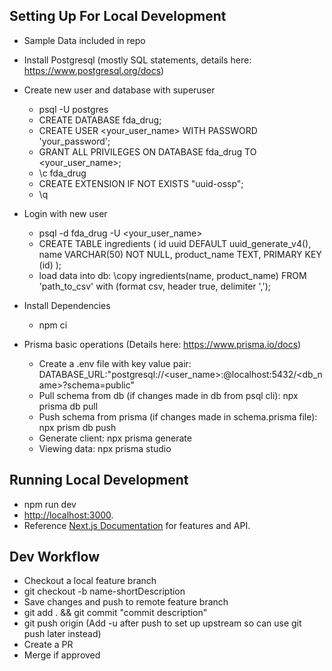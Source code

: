 ## Setting Up For Local Development

- Sample Data included in repo

- Install Postgresql (mostly SQL statements, details here: https://www.postgresql.org/docs)
- Create new user and database with superuser
  - psql -U postgres
  - CREATE DATABASE fda_drug;
  - CREATE USER <your_user_name> WITH PASSWORD 'your_password';
  - GRANT ALL PRIVILEGES ON DATABASE fda_drug TO <your_user_name>;
  - \c fda_drug
  - CREATE EXTENSION IF NOT EXISTS "uuid-ossp";
  - \q
- Login with new user
  - psql -d fda_drug -U <your_user_name>
  - CREATE TABLE ingredients (
    id uuid DEFAULT uuid_generate_v4(),
    name VARCHAR(50) NOT NULL,
    product_name TEXT,
    PRIMARY KEY (id)
    );
  - load data into db: \copy ingredients(name, product_name) FROM 'path_to_csv' with (format csv, header true, delimiter ',');
- Install Dependencies
  - npm ci
- Prisma basic operations (Details here: https://www.prisma.io/docs)

  - Create a .env file with key value pair: DATABASE_URL:"postgresql://<user_name>:<password>@localhost:5432/<db_name>?schema=public"
  - Pull schema from db (if changes made in db from psql cli): npx prisma db pull
  - Push schema from prisma (if changes made in schema.prisma file): npx prism db push
  - Generate client: npx prisma generate
  - Viewing data: npx prisma studio

## Running Local Development

- npm run dev
- [http://localhost:3000](http://localhost:3000).
- Reference [Next.js Documentation](https://nextjs.org/docs) for features and API.

## Dev Workflow

- Checkout a local feature branch
- git checkout -b name-shortDescription
- Save changes and push to remote feature branch
- git add . && git commit "commit description"
- git push origin <feature-branch-name> (Add -u after push to set up upstream so can use git push later instead)
- Create a PR
- Merge if approved
